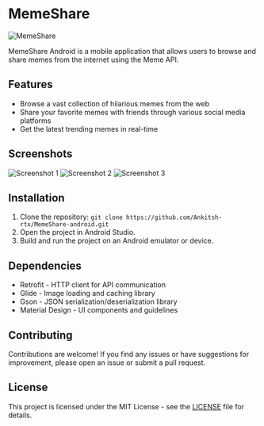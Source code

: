 # MemeShare

![MemeShare]( )

MemeShare Android is a mobile application that allows users to browse and share memes from the internet using the Meme API.

## Features

- Browse a vast collection of hilarious memes from the web
- Share your favorite memes with friends through various social media platforms
- Get the latest trending memes in real-time

## Screenshots

![Screenshot 1](https://your-project-url.com/images/screenshot_1.png)
![Screenshot 2](https://your-project-url.com/images/screenshot_2.png)
![Screenshot 3](https://your-project-url.com/images/screenshot_3.png)

## Installation

1. Clone the repository: `git clone https://github.com/Ankitsh-rtx/MemeShare-android.git`
2. Open the project in Android Studio.
3. Build and run the project on an Android emulator or device.


## Dependencies

- Retrofit - HTTP client for API communication
- Glide - Image loading and caching library
- Gson - JSON serialization/deserialization library
- Material Design - UI components and guidelines

## Contributing

Contributions are welcome! If you find any issues or have suggestions for improvement, please open an issue or submit a pull request.

## License

This project is licensed under the MIT License - see the [LICENSE](LICENSE) file for details.

